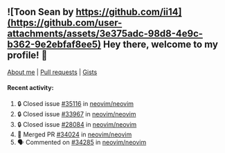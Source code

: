 ## ![Toon Sean by https://github.com/ii14](https://github.com/user-attachments/assets/3e375adc-98d8-4e9c-b362-9e2ebfaf8ee5) Hey there, welcome to my profile! 👋

[About me](https://seandewar.github.io/)
 | [Pull requests](https://github.com/search?p=1&q=author%3Aseandewar+is%3Apr)
 | [Gists](https://gist.github.com/seandewar)

#### Recent activity:

<!--START_SECTION:activity-->
1. 🔒 Closed issue [#35116](https://github.com/neovim/neovim/issues/35116) in [neovim/neovim](https://github.com/neovim/neovim)
2. 🔒 Closed issue [#33967](https://github.com/neovim/neovim/issues/33967) in [neovim/neovim](https://github.com/neovim/neovim)
3. 🔒 Closed issue [#28084](https://github.com/neovim/neovim/issues/28084) in [neovim/neovim](https://github.com/neovim/neovim)
4. 🎉 Merged PR [#34024](https://github.com/neovim/neovim/pull/34024) in [neovim/neovim](https://github.com/neovim/neovim)
5. 🗣 Commented on [#34285](https://github.com/neovim/neovim/pull/34285#issuecomment-3194653155) in [neovim/neovim](https://github.com/neovim/neovim)
<!--END_SECTION:activity-->
